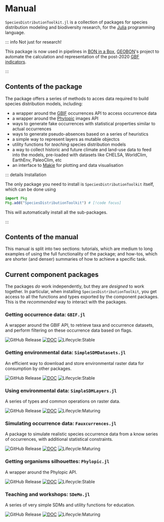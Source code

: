 # Manual

`SpeciesDistributionToolkit.jl` is a collection of packages for species
distribution modeling and biodiversity research, for the
[Julia](https://julialang.org/) programming language.

::: info Not just for research!

This package is now used in pipelines in [BON in a
Box](https://boninabox.geobon.org/index), [GEOBON](https://geobon.org/)'s
project to automate the calculation and representation of the post-2020 [GBF
indicators](https://www.cbd.int/gbf).

:::

## Contents of the package

The package offers a series of methods to acces data required to build species distribution models, including:

- a wrapper around the [GBIF](https://www.gbif.org/) occurrences API to access occurrence data
- a wrapper around the [Phylopic](https://www.phylopic.org/) images API
- ways to generate fake occurrences with statistical properties similar to actual occurrences
- ways to generate pseudo-absences based on a series of heuristics
- a simple way to represent layers as mutable objectcs
- utility functions for *teaching* species distribution models
- a way to collect historic and future climate and land-use data to feed into the models, pre-loaded with datasets like CHELSA, WorldClim, EarthEnv, PaleoClim, etc
- an interface to [Makie](https://docs.makie.org/stable/) for plotting and data visualisation

::: details Installation

The only package you need to install is `SpeciesDistributionToolkit` itself,
which can be done using

```julia
import Pkg
Pkg.add("SpeciesDistributionToolkit") # [!code focus]
```

This will automatically install all the sub-packages.

:::

## Contents of the manual

This manual is split into two sections: tutorials, which are medium to long
examples of using the full functionality of the package; and how-tos, which are
shorter (and denser) summaries of how to achieve a specific task.

## Current component packages

The packages *do* work independently, but they are *designed* to work together.
In particular, when installing `SpeciesDistributionToolkit`, you get access to
all the functions and types exported by the component packages. This is the
*recommended* way to interact with the packages.

### Getting occurrence data: `GBIF.jl`

A wrapper around the GBIF API, to retrieve taxa and occurrence datasets, and
perform filtering on these occurrence data based on flags.

![GitHub Release](https://img.shields.io/github/v/release/poisotlab/speciesdistributiontoolkit.jl?filter=GBIF-*&style=flat-square&label=GBIF.jl) [![DOC](https://img.shields.io/badge/Manual-teal?style=flat-square)](https://poisotlab.github.io/SpeciesDistributionToolkit.jl/GBIF/) ![Lifecycle:Stable](https://img.shields.io/badge/Lifecycle-Stable-97ca00?style=flat-square)

### Getting environmental data: `SimpleSDMDatasets.jl`

An efficient way to download and store environmental raster data for consumption
by other packages.

![GitHub Release](https://img.shields.io/github/v/release/poisotlab/speciesdistributiontoolkit.jl?filter=SimpleSDMDatasets-*&style=flat-square&label=SimpleSDMDatasets.jl) [![DOC](https://img.shields.io/badge/Manual-teal?style=flat-square)](https://poisotlab.github.io/SpeciesDistributionToolkit.jl/SimpleSDMDatasets/) ![Lifecycle:Stable](https://img.shields.io/badge/Lifecycle-Stable-97ca00?style=flat-square)

### Using environmental data: `SimpleSDMLayers.jl`

A series of types and common operations on raster data.

![GitHub Release](https://img.shields.io/github/v/release/poisotlab/speciesdistributiontoolkit.jl?filter=SimpleSDMLayers-*&style=flat-square&label=SimpleSDMLayers.jl) [![DOC](https://img.shields.io/badge/Manual-teal?style=flat-square)](https://poisotlab.github.io/SpeciesDistributionToolkit.jl/SimpleSDMLayers/) ![Lifecycle:Maturing](https://img.shields.io/badge/Lifecycle-Maturing-007EC6?style=flat-square)

### Simulating occurrence data: `Fauxcurrences.jl`

A package to simulate realistic species occurrence data from a know series of
occurrences, with additional statistical constraints.

![GitHub Release](https://img.shields.io/github/v/release/poisotlab/speciesdistributiontoolkit.jl?filter=Fauxcurrences-*&style=flat-square&label=Fauxcurrences.jl) [![DOC](https://img.shields.io/badge/Manual-teal?style=flat-square)](https://poisotlab.github.io/SpeciesDistributionToolkit.jl/Fauxcurrences/) ![Lifecycle:Maturing](https://img.shields.io/badge/Lifecycle-Maturing-007EC6?style=flat-square)

### Getting organisms silhouettes: `Phylopic.jl`

A wrapper around the Phylopic API.

![GitHub Release](https://img.shields.io/github/v/release/poisotlab/speciesdistributiontoolkit.jl?filter=Phylopic-*&style=flat-square&label=Phylopic.jl) [![DOC](https://img.shields.io/badge/Manual-teal?style=flat-square)](https://poisotlab.github.io/SpeciesDistributionToolkit.jl/Phylopic/) ![Lifecycle:Stable](https://img.shields.io/badge/Lifecycle-Stable-97ca00?style=flat-square)

### Teaching and workshops: `SDeMo.jl`

A series of very simple SDMs and utility functions for education.

![GitHub Release](https://img.shields.io/github/v/release/poisotlab/speciesdistributiontoolkit.jl?filter=SDeMo-*&style=flat-square&label=GBIF.jl) [![DOC](https://img.shields.io/badge/Manual-teal?style=flat-square)](https://poisotlab.github.io/SpeciesDistributionToolkit.jl/SDeMo/) ![Lifecycle:Maturing](https://img.shields.io/badge/Lifecycle-Maturing-007EC6?style=flat-square)